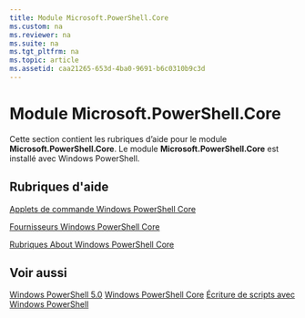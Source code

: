 ```yaml
---
title: Module Microsoft.PowerShell.Core
ms.custom: na
ms.reviewer: na
ms.suite: na
ms.tgt_pltfrm: na
ms.topic: article
ms.assetid: caa21265-653d-4ba0-9691-b6c0310b9c3d
---
```

# Module Microsoft.PowerShell.Core
Cette section contient les rubriques d’aide pour le module **Microsoft.PowerShell.Core**. Le module **Microsoft.PowerShell.Core** est installé avec Windows PowerShell.

## Rubriques d'aide
[Applets de commande Windows PowerShell Core](http://go.microsoft.com/fwlink/?LinkID=245857)

[Fournisseurs Windows PowerShell Core](Windows-PowerShell-Core-Providers.md)

[Rubriques About Windows PowerShell Core](Windows-PowerShell-Core-About-Topics.md)

## Voir aussi
[Windows PowerShell 5.0](Windows-PowerShell-5.0.md)
[Windows PowerShell Core](https://technet.microsoft.com/en-us/library/4b75f1e4-f327-48f3-92ab-bf5435094d41)
[Écriture de scripts avec Windows PowerShell](../../getting-started/fundamental/Scripting-with-Windows-PowerShell.md)


<!--HONumber=May16_HO2-->


